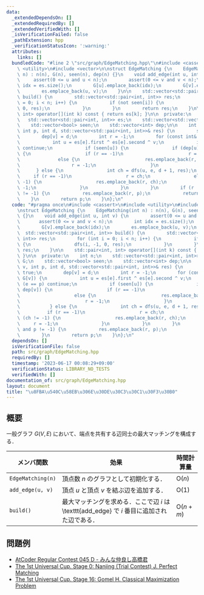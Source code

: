 ```yaml
---
data:
  _extendedDependsOn: []
  _extendedRequiredBy: []
  _extendedVerifiedWith: []
  _isVerificationFailed: false
  _pathExtension: hpp
  _verificationStatusIcon: ':warning:'
  attributes:
    links: []
  bundledCode: "#line 2 \"src/graph/EdgeMatching.hpp\"\n#include <cassert>\n#include\
    \ <utility>\n#include <vector>\n\nstruct EdgeMatching {\n    EdgeMatching(int\
    \ n) : n(n), G(n), seen(n), dep(n) {}\n    void add_edge(int u, int v) {\n   \
    \     assert(0 <= u and u < n);\n        assert(0 <= v and v < n);\n        int\
    \ idx = es.size();\n        G[u].emplace_back(idx);\n        G[v].emplace_back(idx);\n\
    \        es.emplace_back(u, v);\n    }\n\n    std::vector<std::pair<int, int>>\
    \ build() {\n        std::vector<std::pair<int, int>> res;\n        for (int i\
    \ = 0; i < n; i++) {\n            if (not seen[i]) {\n                dfs(i, -1,\
    \ 0, res);\n            }\n        }\n        return res;\n    }\n\n    std::pair<int,\
    \ int> operator[](int k) const { return es[k]; }\n\n  private:\n    int n;\n \
    \   std::vector<std::pair<int, int>> es;\n    std::vector<std::vector<int>> G;\n\
    \    std::vector<bool> seen;\n    std::vector<int> dep;\n\n    int dfs(int v,\
    \ int p, int d, std::vector<std::pair<int, int>>& res) {\n        seen[v] = true;\n\
    \        dep[v] = d;\n        int r = -1;\n        for (const int& e : G[v]) {\n\
    \            int u = es[e].first ^ es[e].second ^ v;\n            if (e == p)\
    \ continue;\n            if (seen[u]) {\n                if (dep[u] < dep[v])\
    \ {\n                    if (r == -1)\n                        r = e;\n      \
    \              else {\n                        res.emplace_back(r, e);\n     \
    \                   r = -1;\n                    }\n                }\n      \
    \      } else {\n                int ch = dfs(u, e, d + 1, res);\n           \
    \     if (r == -1)\n                    r = ch;\n                else if (ch !=\
    \ -1) {\n                    res.emplace_back(r, ch);\n                    r =\
    \ -1;\n                }\n            }\n        }\n        if (r != -1 and p\
    \ != -1) {\n            res.emplace_back(r, p);\n            return -1;\n    \
    \    }\n        return p;\n    }\n};\n"
  code: "#pragma once\n#include <cassert>\n#include <utility>\n#include <vector>\n\
    \nstruct EdgeMatching {\n    EdgeMatching(int n) : n(n), G(n), seen(n), dep(n)\
    \ {}\n    void add_edge(int u, int v) {\n        assert(0 <= u and u < n);\n \
    \       assert(0 <= v and v < n);\n        int idx = es.size();\n        G[u].emplace_back(idx);\n\
    \        G[v].emplace_back(idx);\n        es.emplace_back(u, v);\n    }\n\n  \
    \  std::vector<std::pair<int, int>> build() {\n        std::vector<std::pair<int,\
    \ int>> res;\n        for (int i = 0; i < n; i++) {\n            if (not seen[i])\
    \ {\n                dfs(i, -1, 0, res);\n            }\n        }\n        return\
    \ res;\n    }\n\n    std::pair<int, int> operator[](int k) const { return es[k];\
    \ }\n\n  private:\n    int n;\n    std::vector<std::pair<int, int>> es;\n    std::vector<std::vector<int>>\
    \ G;\n    std::vector<bool> seen;\n    std::vector<int> dep;\n\n    int dfs(int\
    \ v, int p, int d, std::vector<std::pair<int, int>>& res) {\n        seen[v] =\
    \ true;\n        dep[v] = d;\n        int r = -1;\n        for (const int& e :\
    \ G[v]) {\n            int u = es[e].first ^ es[e].second ^ v;\n            if\
    \ (e == p) continue;\n            if (seen[u]) {\n                if (dep[u] <\
    \ dep[v]) {\n                    if (r == -1)\n                        r = e;\n\
    \                    else {\n                        res.emplace_back(r, e);\n\
    \                        r = -1;\n                    }\n                }\n \
    \           } else {\n                int ch = dfs(u, e, d + 1, res);\n      \
    \          if (r == -1)\n                    r = ch;\n                else if\
    \ (ch != -1) {\n                    res.emplace_back(r, ch);\n               \
    \     r = -1;\n                }\n            }\n        }\n        if (r != -1\
    \ and p != -1) {\n            res.emplace_back(r, p);\n            return -1;\n\
    \        }\n        return p;\n    }\n};\n"
  dependsOn: []
  isVerificationFile: false
  path: src/graph/EdgeMatching.hpp
  requiredBy: []
  timestamp: '2023-06-17 00:08:29+09:00'
  verificationStatus: LIBRARY_NO_TESTS
  verifiedWith: []
documentation_of: src/graph/EdgeMatching.hpp
layout: document
title: "\u8FBA\u540C\u58EB\u306E\u30DE\u30C3\u30C1\u30F3\u30B0"
---
```


## 概要
一般グラフ $G(V, E)$ において、端点を共有する辺同士の最大マッチングを構成する．

| メンバ関数        | 効果                                                                                        | 時間計算量          |
| ----------------- | ------------------------------------------------------------------------------------------- | ------------------- |
| `EdgeMatching(n)` | 頂点数 $n$ のグラフとして初期化する．                                                       | $\mathrm{O}(n)$     |
| `add_edge(u, v)`  | 頂点 $u$ と頂点 $v$ を結ぶ辺を追加する．                                                    | $\mathrm{O}(1)$     |
| `build()`         | 最大マッチングを求める．ここで辺 $i$ は \texttt{add_edge} で $i$ 番目に追加された辺である． | $\mathrm{O}(n + m)$ |



## 問題例
- [AtCoder Regular Contest 045 D - みんな仲良し高橋君](https://atcoder.jp/contests/arc045/tasks/arc045_d)
- [The 1st Universal Cup. Stage 0: Nanjing (Trial Contest) J. Perfect Matching](https://qoj.ac/contest/1093/problem/5423)
- [The 1st Universal Cup. Stage 16: Gomel H. Classical Maximization Problem](https://qoj.ac/contest/1223/problem/6414?v=1)